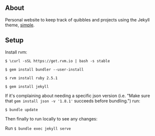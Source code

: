 ## About
Personal website to keep track of quibbles and projects using the Jekyll theme, [simple](https://github.com/wild-flame/jekyll-simple).


## Setup

Install rvm:

`$ \curl -sSL https://get.rvm.io | bash -s stable`

`$ gem install bundler --user-install`

`$ rvm install ruby 2.5.1`

`$ gem install jekyll`

If it's complaining about needing a specific json version (i.e. "Make sure that `gem install json -v '1.8.1'` succeeds before bundling.") run:

`$ bundle update`

Then finally to run locally to see any changes:

Run `$ bundle exec jekyll serve`
